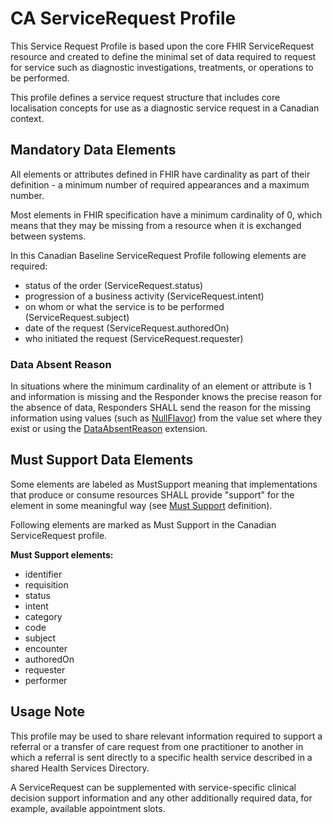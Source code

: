 # CA ServiceRequest Profile
This Service Request Profile is based upon the core FHIR ServiceRequest resource and created to define the minimal set of data required to request for service such as diagnostic investigations, treatments, or operations to be performed.

This profile defines a service request structure that includes core localisation concepts for use as a diagnostic service request in a Canadian context.

## Mandatory Data Elements
All elements or attributes defined in FHIR have cardinality as part of their definition - a minimum number of required appearances and a maximum number.

Most elements in FHIR specification have a minimum cardinality of 0, which means that they may be missing from a resource when it is exchanged between systems.

In this Canadian Baseline ServiceRequest Profile following elements are required:
* status of the order (ServiceRequest.status)
* progression of a business activity (ServiceRequest.intent)
* on whom or what the service is to be performed (ServiceRequest.subject)
* date of the request (ServiceRequest.authoredOn)
* who initiated the request (ServiceRequest.requester)

### Data Absent Reason
In situations where the minimum cardinality of an element or attribute is 1 and information is missing and the Responder knows the precise reason for the absence of data, Responders SHALL send the reason for the missing information using values (such as [NullFlavor](https://www.hl7.org/fhir/extension-iso21090-nullflavor.html)) from the value set where they exist or using the [DataAbsentReason](http://hl7.org/fhir/StructureDefinition/data-absent-reason) extension.

## Must Support Data Elements
Some elements are labeled as MustSupport meaning that implementations that produce or consume resources SHALL provide "support" for the element in some meaningful way (see [Must Support](https://build.fhir.org/ig/scratch-fhir-profiles/ca-baseline/general-guidance.html#must-support) definition).

Following elements are marked as Must Support in the Canadian ServiceRequest profile.

**Must Support elements:**
* identifier
* requisition
* status
* intent
* category
* code
* subject
* encounter
* authoredOn
* requester
* performer

## Usage Note

This profile may be used to share relevant information required to support a referral or a transfer of care request from one practitioner to another in which a referral is sent directly to a specific health service described in a shared Health Services Directory.

A ServiceRequest can be supplemented with service-specific clinical decision support information and any other additionally required data, for example, available appointment slots.
